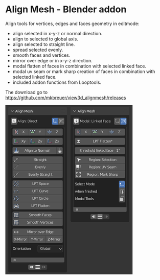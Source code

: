 # Align Mesh - Blender addon

Align tools for vertices, edges and faces geometry in editmode:
- align selected in x-y-z or normal direction.
- align to selected to global axis.
- align selected to straight line.
- spread selected evenly.
- smooth faces and vertices.
- mirror over edge or in x-y-z direction.
- modal flatten of faces in combination with selected linked face. 
- modal uv seam or mark sharp creation of faces in combination with selected linked face. 
- included addon functions from Looptools.

The download go to https://github.com/mkbreuer/view3d_alignmesh/releases

![Panel layout: ](./images/ui_alignmesh.png)